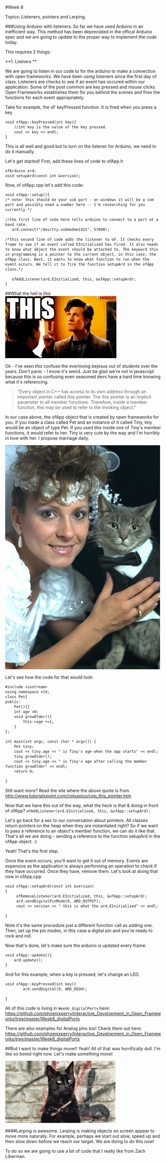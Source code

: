 #Week 6 

Topics: Listeners, pointers and Lerping. 

###Using Arduino with listeners. 
So far we have used Arduino in an inefficient way. This method has been depreciated in the offical Arduino spec and we are going to update to the proper way to implement the code today. 

This requires 2 things: 
	
**1. Listners 
**

We are going to listen in our code to for the arduino to make a connection with open frameworks. We have been using listeners since the first day of class. Listeners are checks to see if an event has occured within our application. Some of the post common are key pressed and mouse clicks. Open Frameworks establishes them for you behind the scenes and fires the functions for each event appropriately. 

Take for example, the oF keyPressed function. It is fired when you press a key
	
	
	void ofApp::keyPressed(int key){
		//int key is the value of the key pressed. 
		cout << key << endl; 
	}


This is all well and good but to turn on the listener for Arduino, we need to do it manually. 

Let's get started! First, add these lines of code to ofApp.h
		
    ofArduino ard;
    void setupArd(const int &version);
    	
    	

Now, of ofApp.cpp let's add this code: 


    void ofApp::setup(){
    /* note: this should be your usb port - on windows it will be a com port and possibly need a number here -- I'm researching for you currently */ 
      
 	//the first line of code here tells arduino to connect to a port at a baud rate. 
       ard.connect("/dev/tty.usbmodem1421", 57600);
            
	/*this second line of code adds the listener to oF. It checks every frame to see if an event called EInitialized has fired. It also needs to know what object the event should be attached to. The keyword this in programming is a pointer to the current object, in this case, the ofApp class. Next, it wants to know what function to run when the event occurs. We tell it to fire the function setupArd in the ofApp class.*/
	
	   ofAddListener(ard.EInitialized, this, &ofApp::setupArd);
	}

##What the hell is *this*
![](images/this.gif)

Ok - I've seen *this* confuse the everloving bejesus out of students over the years. Don't panic - I know it's weird. Just be glad we're not in javascript because this is so confusing even seasoned devs have a hard time knowing what it's referencing. 

> "Every object in C++ has access to its own address through an important pointer called this pointer. The this pointer is an implicit parameter to all member functions. Therefore, inside a member function, this may be used to refer to the invoking object."

In our case above, the ofApp object that is created by open frameworks for you. If you made a class called Pet and an instance of it called Tiny, tiny would be an object of type Pet. If you used this inside one of Tiny's member functions, it would refer to her. Tiny is very cute by the way and I'm horribly in love with her. I propose marriage daily. 

![](images/catLady.jpg)

Let's see how the code for that would look:
 
    #include <iostream>
    using namespace std;
    class Pet{
    public:
        Pet(){}
        int age =0;
        void growOlder(){
            this->age +=1;
        }
    };
    
    int main(int argc, const char * argv[]) {
        Pet tiny;
        cout << tiny.age << " is Tiny's age when the app starts" << endl;
        tiny.growOlder();
        cout << tiny.age << " is Tiny's age after calling the member function growOlder" << endl;
        return 0;
    
    }

Still want more? Read the site where the above quote is from. <http://www.tutorialspoint.com/cplusplus/cpp_this_pointer.htm>


Now that we have this out of the way, what the heck is that & doing in front of ofApp? `ofAddListener(ard.EInitialized, this, &ofApp::setupArd);`

Let's go back for a sec to our conversation about pointers. 
All classes return pointers on the heap when they are instantiated right? So if we want to pass a reference to an object's member function, we can do it like that. That's all we are doing - sending a reference to the function setupArd in the ofApp object. :) 



Yeah! That's the first step. 

Once the event occurs, you'll want to get it out of memory. Events are expensive as the application is always performing an operation to check if they have occurred. Once they have, remove them. Let's look at doing that now in ofApp.cpp 


	void ofApp::setupArd(const int &version)
	{
       	 ofRemoveListener(ard.EInitialized, this, &ofApp::setupArd);
       	 ard.sendDigitalPinMode(9, ARD_OUTPUT);
       	 cout << version << " this is what the ard.EInitialized" << endl;
        
    }

Note it's the same procedure just a different function call as adding one. Then, set up the pin modes, in this case a digital pin and you're ready to rock and roll. 

Now that's done, let's make sure the arduino is updated every frame: 

	void ofApp::update(){
	    ard.update(); 
	}

And for this example, when a key is pressed, let's change an LED. 

	void ofApp::keyPressed(int key){
	        ard.sendDigital(9, ARD_HIGH);
    
	}

All of this code is living in `Week6_digitalPorts` here: 
<https://github.com/phoenixperry/Interactive_Development_in_Open_Frameworks/tree/master/Week6_digitalPorts>


There are also examples for Analog pins too! Check them out here: 
<https://github.com/phoenixperry/Interactive_Development_in_Open_Frameworks/tree/master/Week6_digitalPorts>


##But I want to make things move!! 
Yeah! All of that was horrifically dull. I'm like so bored right now. Let's make something move! 

![](images/bored.gif)

####Lerping is awesome. 
Lerping is making objects on screen appear to move more naturally. For example, perhaps we start out slow, speed up and then slow down before we reach our target. We are doing to do this now! 

To do so we are going to use a bit of code that I really like from Zach Liberman. 



